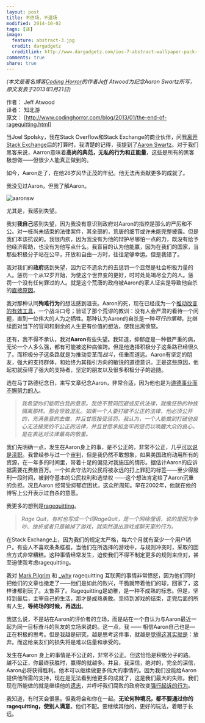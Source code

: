 ```yaml
---
layout: post
title: 不终场，不退场
modified: 2014-10-02
tags: [译]
image:
  feature: abstract-3.jpg
  credit: dargadgetz
  creditlink: http://www.dargadgetz.com/ios-7-abstract-wallpaper-pack-for-iphone-5-and-ipod-touch-retina/
comments: true
share: true
---
```


*(本文是著名博客[Coding Horror]的作者Jeff Atwood为纪念Aaron Swartz所写，原文发表于2013年1月21日)*

作者： Jeff Atwood  
译者： 知北游  
原文： [http://www.codinghorror.com/blog/2013/01/the-end-of-ragequitting.html]

当Joel Spolsky，我在Stack Overflow和Stack Exchange的商业伙伴，问我[离开Stack Exchange]后的打算时，我清楚的记得，我提到了[Aaron Swartz]。对于我们黑客来说，Aarron意味着**高尚的典范，无私的行为和正能量**，这些是所有的黑客极想做——但很少人能真正做到的。

如今，Aaron走了，在他26岁风华正茂的年纪。他无法再贡献更多的成就了。

我没见过Aaron，但我了解Aaron。 

![aaronsw](http://blog.codinghorror.com/content/images/uploads/2013/01/6a0120a85dcdae970b017d404980a4970c-800wi.png)

尤其是，我感到失望。

我对**我自己**感到失望，因为我没有意识到政府对Aaron的指控是那么的严厉和不公。对一桩尚未结束的法律案件，其全部的，荒唐的细节或许未能完整披露。但是我们本该抗议的。我很内疚，因为我没有为他的辩护尽哪怕一点的力，既没有给予他经济帮助，也没有为他写点什么。我盲目的认为他能赢，因为在我们的国家，当那些积极分子站在公平，开放和自由一方时，往往足够幸运。但是我错了。

我对我们的**政府**感到失望，因为它不遗余力的去惩罚一个显然是社会积极力量的人。惩罚一个从12岁开始，为使这个世界变的更好，时时处处竭尽全力的人。惩罚一个没有任何罪过的人。就是这个荒唐的政府被Aaron的家人证实是导致他自杀的[直接原因]。


我对那种认同**殉难行为**的想法感到沮丧。Aaron的死，现在已经成为一个[推动改变的有效工具]，一个战斗口号；验证了那个荒谬的教训：没有人会严肃的看待一个问题，直到一位伟大的人为之牺牲。那种认为Aaron的自杀是一种*可行的策略*，比继续面对当下的官司和剩余的人生更有价值的想法，使我出离愤怒。

还有，我不得不承认，我对**Aaron**有些失望。我知道，抑郁症是一种很严重的病，无论一个人多么强，都有可能被这种病催跨。但是他选择积极分子这条路已经很久了。而积极分子这条路就是为推动变革而*战斗*，任重而道远。Aaron有坚定的朋友，强大的支持群体，和始终为其指引方向的敏锐的道德意识。正是这些原因，他起初就获得了强大的支持者，坚定的朋友以及很多积极分子的追随。

选在马丁路德纪念日，来写文章纪念Aaron，非常合适，因为他也是为[道德事业而不懈努力的人]。

>*我希望你们能明白我的意思。我绝不赞同回避或反抗法律，就像狂热的种族隔离那样。那会导致混乱。如果一个人要打破不公正的法律，他必须公开的，充满善意的去做，并且甘愿接受惩罚。我认为，一个人能做到打破他良心无法接受的不公正的法律，并且甘愿承担坐牢的惩罚以唤醒大众的良心，是在表达对法律最高的敬重。*

我们先明确一点，发生在Aaron身上的事，是不公正的，非常不公正，几乎[可以说是渎职]。我曾经参与过一个[审判]，但是我仍然不敢想象，如果美国政府动用所有的资源，在一年多的时间里，带着十足的偏见对我施压的情形。据估计Aaron的应诉据需要花费数百万。一个如此守法的公民将被永远的打上罪犯的标签——至少得服刑一段时间，被剥夺基本的公民权利和选举权
——这个想法肯定给了Aaron沉重的负担。况且Aaron 经常受抑郁症困扰，这众所周知。早在2002年，他就在他的博客上公开表示过自杀的意愿。

我更多的想到是[ragequitting]。

>*Rage Quit，有时也写成一个词RageQuit，是一个网络俚语，说的是因为争吵、挫折或者只是输掉了游戏，就突然退出游戏或聊天室的行为。*

在Stack Exchange上，因为我们的规定太严格，每六个月就有至少一个用户销户。有些人不喜欢条条框框，当他们在所选择的游戏中，与规则冲突时，采取的回应方式非常糟糕。这种事情经常发生，迫使我们不得不制定更多的规则来应对，甚至迫使我考虑ragequitting。

我对 [Mark Pilgrim] 和 [_why] ragequitting 互联网的事情非常愤怒，因为他们同时把他们的文章也撤走了——他们是如此的败兴，干脆就带着他们的球，回家了，这样谁都别玩了。太鲁莽了。Ragequitting是幼稚，是一种不成熟的标志。但是，坚持到最后，主宰自己的生活，那才是成熟勇敢。坚持到游戏的结束，走完后面的所有人生，**等终场的时候，再退出**。

我这么说，不是站在Aaron的评价者的立场，而是站在一个自认为与Aaron最近一起为同一目标奋斗的队友的立场来说的。这一点，我 —— 相信Aaron自己也是—正在积极的思考。但是我越是研究，越是思考这件事，就越是[觉得这其实就是]：放弃。而这给亲友们的损失将是难以估量和承受的。

发生在Aaron 身上的事情是不公正的，非常不公正。但这恰恰是积极分子的路。越不公正，你最终获胜时，赢得的就越多。并且，我深信，绝对的，完全的深信，Aaron必将获得胜利。他本可以继续做更多伟大的事情的。因为我们没能给Aaron
提供他所需的支持，现在是无法看到他更多的成就了，这是我们最大的失败。我们现在所能做的就是继续他的[遗志]，并呼吁我们腐败的政府改变[强行起诉的行为]。

我知道，有时天会很黑。但我将会和你在一起。**无论何种境况，都不要通过你的ragequitting，使别人满意**。他们不配。要继续其他的，更好的玩法，着眼于长远。


[Coding Horror]:http://www.codinghorror.com/blog/
[http://www.codinghorror.com/blog/2013/01/the-end-of-ragequitting.html]:http://www.codinghorror.com/blog/2013/01/the-end-of-ragequitting.html
[离开Stack Exchange]:http://www.codinghorror.com/blog/2012/02/farewell-stack-exchange.html
[Aaron Swartz]:http://en.wikipedia.org/wiki/Aaron_Swartz
[直接原因]:http://www.latimes.com/news/obituaries/la-me-0113-aaron-swartz-20130113,0,5232490.story
[推动改变的有效工具]:http://www.theatlantic.com/technology/archive/2013/01/aarons-law-violating-a-sites-terms-of-service-should-not-land-you-in-jail/267247/
[道德事业而不懈努力的人]:http://www.africa.upenn.edu/Articles_Gen/Letter_Birmingham.html
[可以说是渎职]:http://harpers.org/blog/2013/01/carmen-ortiz-strikes-out/
[审判]:http://www.codinghorror.com/blog/2012/09/somebody-is-to-blame-for-this.html
[ragequitting]:http://knowyourmeme.com/memes/rage-quit
[Mark Pilgrim]:http://en.wikipedia.org/wiki/Mark_Pilgrim_(software_developer)#.22Disappearance.22_from_the_Internet
[_why]:http://en.wikipedia.org/wiki/Why_the_lucky_stiff
[遗志]:http://www.plainsite.org/asymptote/index.html
[觉得这其实就是]:http://www.cracked.com/article_15658_the-ten-minute-suicide-guide.html
[强行起诉的行为]:http://www.forbes.com/sites/timothylee/2013/01/17/aaron-swartz-and-the-corrupt-practice-of-plea-bargaining/

